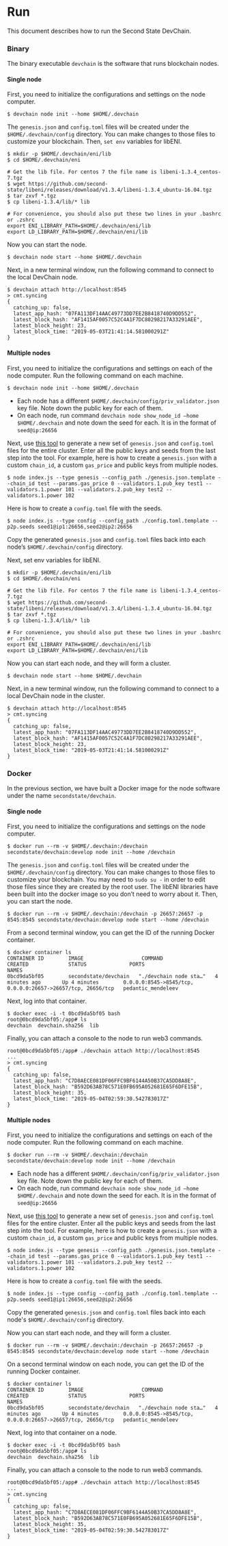 # Run

This document describes how to run the Second State DevChain.

### Binary

The binary executable `devchain` is the software that runs blockchain nodes.

#### Single node

First, you need to initialize the configurations and settings on the node computer.

```text
$ devchain node init --home $HOME/.devchain
```

The `genesis.json` and `config.toml` files will be created under the `$HOME/.devchain/config` directory. You can make changes to those files to customize your blockchain. Then, `set env` variables for libENI.

```text
$ mkdir -p $HOME/.devchain/eni/lib
$ cd $HOME/.devchain/eni

# Get the lib file. For centos 7 the file name is libeni-1.3.4_centos-7.tgz
$ wget https://github.com/second-state/libeni/releases/download/v1.3.4/libeni-1.3.4_ubuntu-16.04.tgz
$ tar zxvf *.tgz
$ cp libeni-1.3.4/lib/* lib

# For convenience, you should also put these two lines in your .bashrc or .zshrc
export ENI_LIBRARY_PATH=$HOME/.devchain/eni/lib
export LD_LIBRARY_PATH=$HOME/.devchain/eni/lib
```

Now you can start the node.

```text
$ devchain node start --home $HOME/.devchain
```

Next, in a new terminal window, run the following command to connect to the local DevChain node.

```text
$ devchain attach http://localhost:8545
> cmt.syncing
{
  catching_up: false,
  latest_app_hash: "07FA113DF14AAC49773DD7EE2B8418740D9DD552",
  latest_block_hash: "AF1415AF0057C52C4A1F7DC80298217A33291AEE",
  latest_block_height: 23,
  latest_block_time: "2019-05-03T21:41:14.581000291Z"
}
```

#### Multiple nodes

First, you need to initialize the configurations and settings on each of the node computer. Run the following command on each machine.

```text
$ devchain node init --home $HOME/.devchain
```

* Each node has a different `$HOME/.devchain/config/priv_validator.json` key file. Note down the public key for each of them.
* On each node, run command `devchain node show_node_id –home $HOME/.devchain` and note down the seed for each. It is in the format of `seed@ip:26656`

Next, use [this tool](https://github.com/second-state/devchain-config) to generate a new set of `genesis.json` and `config.toml` files for the entire cluster. Enter all the public keys and seeds from the last step into the tool. For example, here is how to create a `genesis.json` with a custom `chain_id`, a custom `gas_price` and public keys from multiple nodes.

```text
$ node index.js --type genesis --config_path ./genesis.json.template --chain_id test --params.gas_price 0 --validators.1.pub_key test1 --validators.1.power 101 --validators.2.pub_key test2 --validators.1.power 102
```

Here is how to create a `config.toml` file with the seeds.

```text
$ node index.js --type config --config_path ./config.toml.template --p2p.seeds seed1@ip1:26656,seed2@ip2:26656
```

Copy the generated `genesis.json` and `config.toml` files back into each node’s `$HOME/.devchain/config` directory.

Next, set env variables for libENI.

```text
$ mkdir -p $HOME/.devchain/eni/lib
$ cd $HOME/.devchain/eni

# Get the lib file. For centos 7 the file name is libeni-1.3.4_centos-7.tgz
$ wget https://github.com/second-state/libeni/releases/download/v1.3.4/libeni-1.3.4_ubuntu-16.04.tgz
$ tar zxvf *.tgz
$ cp libeni-1.3.4/lib/* lib

# For convenience, you should also put these two lines in your .bashrc or .zshrc
export ENI_LIBRARY_PATH=$HOME/.devchain/eni/lib
export LD_LIBRARY_PATH=$HOME/.devchain/eni/lib
```

Now you can start each node, and they will form a cluster.

```text
$ devchain node start --home $HOME/.devchain
```

Next, in a new terminal window, run the following command to connect to a local DevChain node in the cluster.

```text
$ devchain attach http://localhost:8545
> cmt.syncing
{
  catching_up: false,
  latest_app_hash: "07FA113DF14AAC49773DD7EE2B8418740D9DD552",
  latest_block_hash: "AF1415AF0057C52C4A1F7DC80298217A33291AEE",
  latest_block_height: 23,
  latest_block_time: "2019-05-03T21:41:14.581000291Z"
}
```

### Docker

In the previous section, we have built a Docker image for the node software under the name `secondstate/devchain`.

#### Single node

First, you need to initialize the configurations and settings on the node computer.

```text
$ docker run --rm -v $HOME/.devchain:/devchain secondstate/devchain:develop node init --home /devchain
```

The `genesis.json` and `config.toml` files will be created under the `$HOME/.devchain/config` directory. You can make changes to those files to customize your blockchain. You may need to `sudo su -` in order to edit those files since they are created by the root user. The libENI libraries have been built into the docker image so you don’t need to worry about it. Then, you can start the node.

```text
$ docker run --rm -v $HOME/.devchain:/devchain -p 26657:26657 -p 8545:8545 secondstate/devchain:develop node start --home /devchain
```

From a second terminal window, you can get the ID of the running Docker container.

```text
$ docker container ls
CONTAINER ID        IMAGE                   COMMAND                  CREATED             STATUS              PORTS                                                         NAMES
0bcd9da5bf05        secondstate/devchain   "./devchain node sta…"   4 minutes ago       Up 4 minutes        0.0.0.0:8545->8545/tcp, 0.0.0.0:26657->26657/tcp, 26656/tcp   pedantic_mendeleev
```

Next, log into that container.

```text
$ docker exec -i -t 0bcd9da5bf05 bash
root@0bcd9da5bf05:/app# ls
devchain  devchain.sha256  lib
```

Finally, you can attach a console to the node to run web3 commands.

```text
root@0bcd9da5bf05:/app# ./devchain attach http://localhost:8545
...
> cmt.syncing
{
  catching_up: false,
  latest_app_hash: "C7D8AECE081DF06FFC9BF6144A50B37CA5DD8A8E",
  latest_block_hash: "B592D63AB78C571E0FB695A052681E65F6DFE15B",
  latest_block_height: 35,
  latest_block_time: "2019-05-04T02:59:30.542783017Z"
}
```

#### Multiple nodes

First, you need to initialize the configurations and settings on each of the node computer. Run the following command on each machine.

```text
$ docker run --rm -v $HOME/.devchain:/devchain secondstate/devchain:develop node init --home /devchain
```

* Each node has a different `$HOME/.devchain/config/priv_validator.json` key file. Note down the public key for each of them.
* On each node, run command `devchain node show_node_id –home $HOME/.devchain` and note down the seed for each. It is in the format of `seed@ip:26656`

Next, use [this tool](https://github.com/second-state/devchain-config) to generate a new set of `genesis.json` and `config.toml` files for the entire cluster. Enter all the public keys and seeds from the last step into the tool. For example, here is how to create a `genesis.json` with a custom `chain_id`, a custom `gas_price` and public keys from multiple nodes.

```text
$ node index.js --type genesis --config_path ./genesis.json.template --chain_id test --params.gas_price 0 --validators.1.pub_key test1 --validators.1.power 101 --validators.2.pub_key test2 --validators.1.power 102
```

Here is how to create a `config.toml` file with the seeds.

```text
$ node index.js --type config --config_path ./config.toml.template --p2p.seeds seed1@ip1:26656,seed2@ip2:26656
```

Copy the generated `genesis.json` and `config.toml` files back into each node's `$HOME/.devchain/config` directory.

Now you can start each node, and they will form a cluster.

```text
$ docker run --rm -v $HOME/.devchain:/devchain -p 26657:26657 -p 8545:8545 secondstate/devchain:develop node start --home /devchain
```

On a second terminal window on each node, you can get the ID of the running Docker container.

```text
$ docker container ls
CONTAINER ID        IMAGE                   COMMAND                  CREATED             STATUS              PORTS                                                         NAMES
0bcd9da5bf05        secondstate/devchain   "./devchain node sta…"   4 minutes ago       Up 4 minutes        0.0.0.0:8545->8545/tcp, 0.0.0.0:26657->26657/tcp, 26656/tcp   pedantic_mendeleev
```

Next, log into that container on a node.

```text
$ docker exec -i -t 0bcd9da5bf05 bash
root@0bcd9da5bf05:/app# ls
devchain  devchain.sha256  lib
```

Finally, you can attach a console to the node to run web3 commands.

```text
root@0bcd9da5bf05:/app# ./devchain attach http://localhost:8545
...
> cmt.syncing
{
  catching_up: false,
  latest_app_hash: "C7D8AECE081DF06FFC9BF6144A50B37CA5DD8A8E",
  latest_block_hash: "B592D63AB78C571E0FB695A052681E65F6DFE15B",
  latest_block_height: 35,
  latest_block_time: "2019-05-04T02:59:30.542783017Z"
}
```



